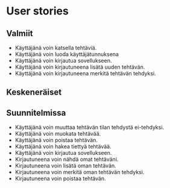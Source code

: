 # User stories

## Valmiit
* Käyttäjänä voin katsella tehtäviä.
* Käyttäjänä voin luoda käyttäjätunnuksena
* Käyttäjänä voin kirjautua sovellukseen.
* Käyttäjänä voin kirjautuneena lisätä uuden tehtävän.
* Käyttäjänä voin kirjautuneena merkitä tehtävän tehdyksi.

## Keskeneräiset

## Suunnitelmissa
* Käyttäjänä voin muuttaa tehtävän tilan tehdystä ei-tehdyksi.
* Käyttäjänä voin muokata tehtävää.
* Käyttäjänä voin poistaa tehtävän.
* Käyttäjänä voin hakea tiettyä tehtävää.
* Käyttäjänä voin kirjautua sovellukseen.
* Kirjautuneena voin nähdä omat tehtäväni.
* Kirjautuneena voin lisätä oman tehtävän.
* Kirjautuneena voin merkitä oman tehtävän tehdyksi.
* Kirjautuneena voin poistaa tehtävän.
